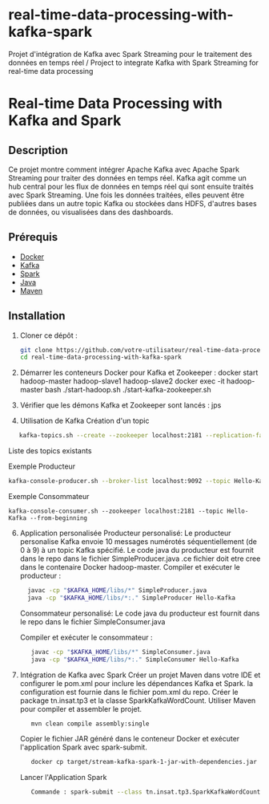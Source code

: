 # real-time-data-processing-with-kafka-spark
Projet d'intégration de Kafka avec Spark Streaming pour le traitement des données en temps réel / Project to integrate Kafka with Spark Streaming for real-time data processing 

# Real-time Data Processing with Kafka and Spark

## Description

Ce projet montre comment intégrer Apache Kafka avec Apache Spark Streaming pour traiter des données en temps réel. Kafka agit comme un hub central pour les flux de données en temps réel qui sont ensuite traités avec Spark Streaming. Une fois les données traitées, elles peuvent être publiées dans un autre topic Kafka ou stockées dans HDFS, d'autres bases de données, ou visualisées dans des dashboards.

## Prérequis

- [Docker](https://www.docker.com/get-started)
- [Kafka](https://kafka.apache.org/)
- [Spark](https://spark.apache.org/)
- [Java](https://www.oracle.com/java/technologies/javase-downloads.html)
- [Maven](https://maven.apache.org/)

## Installation

1. Cloner ce dépôt :
   ```sh
   git clone https://github.com/votre-utilisateur/real-time-data-processing-with-kafka-spark.git
   cd real-time-data-processing-with-kafka-spark
   
2. Démarrer les conteneurs Docker pour Kafka et Zookeeper :
   docker start hadoop-master hadoop-slave1 hadoop-slave2
   docker exec -it hadoop-master bash
   ./start-hadoop.sh
   ./start-kafka-zookeeper.sh


4. Vérifier que les démons Kafka et Zookeeper sont lancés :
   jps

5. Utilisation de Kafka
  Création d'un topic
  ```sh
     kafka-topics.sh --create --zookeeper localhost:2181 --replication-factor 1 --partitions 1 --topic Hello-Kafka
  ```
  Liste des topics existants

  Exemple Producteur
  ```sh
  kafka-console-producer.sh --broker-list localhost:9092 --topic Hello-Kafka

  ```
  Exemple Consommateur
  
    kafka-console-consumer.sh --zookeeper localhost:2181 --topic Hello-Kafka --from-beginning

  6. Application personalisée
     Producteur personalisé:
       Le producteur personalise Kafka envoie 10 messages numérotés séquentiellement (de 0 à 9) à un topic Kafka spécifié. Le code java du producteur est fournit dans le repo dans le fichier SimpleProducer.java .ce fichier doit etre cree dans le contenaire Docker hadoop-master.
     Compiler et exécuter le producteur :
       ```sh
         javac -cp "$KAFKA_HOME/libs/*" SimpleProducer.java
         java -cp "$KAFKA_HOME/libs/*:." SimpleProducer Hello-Kafka
      ```
       Consommateur personalisé:
         Le code java du producteur est fournit dans le repo dans le fichier SimpleConsumer.java
     
     Compiler et exécuter le consommateur :
      ```sh
         javac -cp "$KAFKA_HOME/libs/*" SimpleConsumer.java
         java -cp "$KAFKA_HOME/libs/*:." SimpleConsumer Hello-Kafka
      ```

   7. Intégration de Kafka avec Spark
      Créer un projet Maven dans votre IDE et configurer le pom.xml pour inclure les dépendances Kafka et Spark. la configuration est fournie dans le fichier pom.xml du repo.
      Créer le package tn.insat.tp3 et la classe SparkKafkaWordCount.
      Utiliser Maven pour compiler et assembler le projet.
      ```sh
         mvn clean compile assembly:single
      ```
      Copier le fichier JAR généré dans le conteneur Docker et exécuter l'application Spark avec spark-submit.
      ```sh
         docker cp target/stream-kafka-spark-1-jar-with-dependencies.jar hadoop-master:/root
      ```
      Lancer l'Application Spark
      ```sh
         Commande : spark-submit --class tn.insat.tp3.SparkKafkaWordCount --master local[2] stream-kafka-spark-1-jar-with-dependencies.jar localhost:2181 test Hello-Kafka 1 >> out
   

